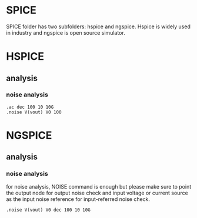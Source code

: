 # SPICE

SPICE folder has two subfolders: hspice and ngspice. Hspice is widely used in industry and ngspice is open source simulator. 



# HSPICE

## analysis

### noise analysis

```spice
.ac dec 100 10 10G
.noise V(vout) V0 100
```





# NGSPICE



## analysis





### noise analysis

for noise analysis, NOISE command is enough but please make sure to point the output node for output noise check and input voltage or current source as the input noise reference for input-referred noise check. 

```spice
.noise V(vout) V0 dec 100 10 10G
```

